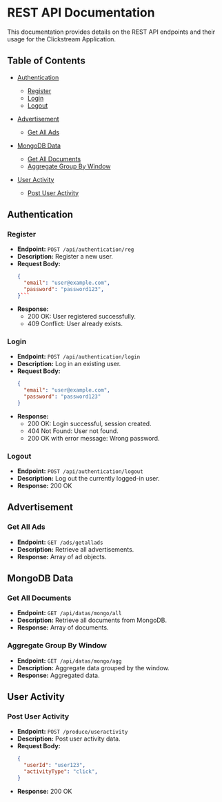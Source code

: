 
# REST API Documentation
This documentation provides details on the REST API endpoints and their usage for the Clickstream Application.

## Table of Contents

- [Authentication](#authentication)
  - [Register](#register)
  - [Login](#login)
  - [Logout](#logout)

- [Advertisement](#advertisement)
  - [Get All Ads](#get-all-ads)

- [MongoDB Data](#mongodb-data)
  - [Get All Documents](#get-all-documents)
  - [Aggregate Group By Window](#aggregate-group-by-window)

- [User Activity](#user-activity)
  - [Post User Activity](#post-user-activity)

## Authentication

### Register

- **Endpoint:** `POST /api/authentication/reg`
- **Description:** Register a new user.
- **Request Body:**
  ```json
  {
    "email": "user@example.com",
    "password": "password123",
  }```

- **Response:**
  - 200 OK: User registered successfully.
  - 409 Conflict: User already exists.

### Login

- **Endpoint:** `POST /api/authentication/login`
- **Description:** Log in an existing user.
- **Request Body:**
  ```json
  {
    "email": "user@example.com",
    "password": "password123"
  }
  ```
- **Response:**
  - 200 OK: Login successful, session created.
  - 404 Not Found: User not found.
  - 200 OK with error message: Wrong password.

### Logout

- **Endpoint:** `POST /api/authentication/logout`
- **Description:** Log out the currently logged-in user.
- **Response:** 200 OK

## Advertisement

### Get All Ads

- **Endpoint:** `GET /ads/getallads`
- **Description:** Retrieve all advertisements.
- **Response:** Array of ad objects.

## MongoDB Data

### Get All Documents

- **Endpoint:** `GET /api/datas/mongo/all`
- **Description:** Retrieve all documents from MongoDB.
- **Response:** Array of documents.

### Aggregate Group By Window

- **Endpoint:** `GET /api/datas/mongo/agg`
- **Description:** Aggregate data grouped by the window.
- **Response:** Aggregated data.

## User Activity

### Post User Activity

- **Endpoint:** `POST /produce/useractivity`
- **Description:** Post user activity data.
- **Request Body:**
  ```json
  {
    "userId": "user123",
    "activityType": "click",
  }
  ```
- **Response:** 200 OK


